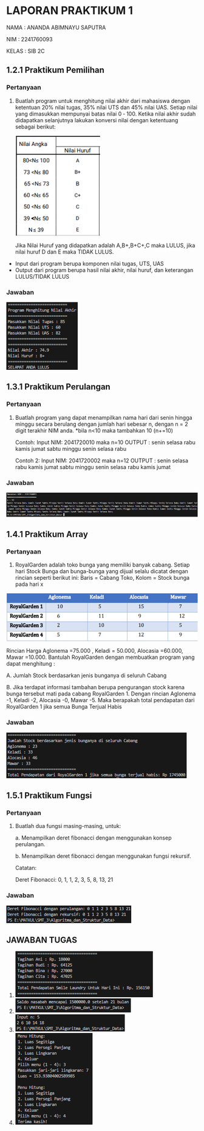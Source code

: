 # LAPORAN PRAKTIKUM 1
NAMA  : ANANDA ABIMNAYU SAPUTRA

NIM   : 2241760093

KELAS : SIB 2C

## 1.2.1 Praktikum Pemilihan
### Pertanyaan
1. Buatlah program untuk menghitung nilai akhir dari mahasiswa dengan ketentuan 20% nilai 
tugas, 35% nilai UTS dan 45% nilai UAS. Setiap nilai yang dimasukkan mempunyai batas nilai 
0 ‐ 100. Ketika nilai akhir sudah didapatkan selanjutnya lakukan konversi nilai dengan 
ketentuang sebagai berikut:

    <img src="soalpemilihan1.png">

    Jika Nilai Huruf yang didapatkan adalah A,B+,B+C+,C maka LULUS, jika nilai huruf D dan E maka TIDAK LULUS.
* Input dari program berupa komponen nilai tugas, UTS, UAS
* Output dari program berupa hasil nilai akhir, nilai huruf, dan keterangan 
LULUS/TIDAK LULUS

### Jawaban
<img src="outpemilihan.png">

## 1.3.1 Praktikum Perulangan
### Pertanyaan
1. Buatlah program yang dapat menampilkan nama hari dari senin hingga minggu secara 
berulang dengan jumlah hari sebesar n, dengan n = 2 digit terakhir NIM anda. *bila n<10 maka tambahkan 10 (n+=10)

    Contoh:
Input NIM: 2041720010 maka n=10
OUTPUT : senin selasa rabu kamis jumat sabtu minggu senin selasa 
rabu

    Contoh 2:
Input NIM: 2041720002 maka n=12
OUTPUT : senin selasa rabu kamis jumat sabtu minggu senin selasa 
rabu kamis jumat

### Jawaban
<img src="outperulangan.png">

## 1.4.1 Praktikum Array
### Pertanyaan
1. RoyalGarden adalah toko bunga yang memiliki banyak cabang. Setiap hari Stock Bunga dan bunga-bunga yang dijual selalu dicatat dengan rincian seperti berikut ini: Baris = Cabang Toko, Kolom = Stock bunga pada hari x

<img src="soalarray3.png">

Rincian Harga Aglonema =75.000 , Keladi = 50.000, Alocasia =60.000, Mawar =10.000. Bantulah RoyalGarden dengan membuatkan program yang dapat menghitung : 

A. Jumlah Stock berdasarkan jenis bunganya di seluruh Cabang
    
B. Jika terdapat informasi tambahan berupa pengurangan stock karena bunga tersebut 
mati pada cabang RoyalGarden 1. Dengan rincian Aglonema -1, Keladi -2, Alocasia -0, Mawar -5. Maka berapakah total pendapatan dari RoyalGarden 1 jika semua Bunga Terjual Habis

### Jawaban
<img src="outarray.png">

## 1.5.1 Praktikum Fungsi
### Pertanyaan
1. Buatlah dua fungsi masing-masing, untuk:

    a. Menampilkan deret fibonacci dengan menggunakan konsep perulangan.

    b. Menampilkan deret fibonacci dengan menggunakan fungsi rekursif.

    Catatan:

    Deret Fibonacci: 0, 1, 1, 2, 3, 5, 8, 13, 21

### Jawaban
<img src="outfungsi.png">

## JAWABAN TUGAS
1. <img src="outtgs104.png">

2. <img src="outtgs204.png">

3. <img src="outtgs304.png">

4. <img src="outtgs404.png">